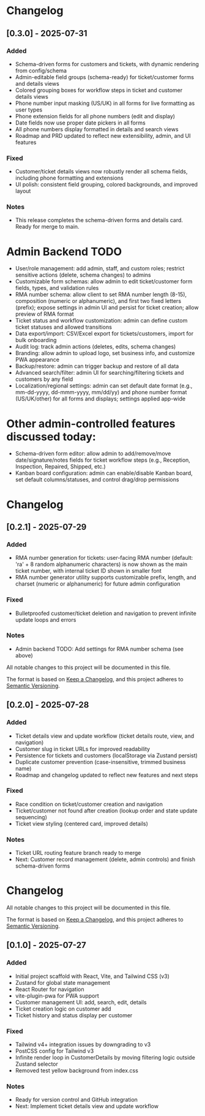 # Changelog
## [0.3.0] - 2025-07-31
### Added
- Schema-driven forms for customers and tickets, with dynamic rendering from config/schema
- Admin-editable field groups (schema-ready) for ticket/customer forms and details views
- Colored grouping boxes for workflow steps in ticket and customer details views
- Phone number input masking (US/UK) in all forms for live formatting as user types
- Phone extension fields for all phone numbers (edit and display)
- Date fields now use proper date pickers in all forms
- All phone numbers display formatted in details and search views
- Roadmap and PRD updated to reflect new extensibility, admin, and UI features
### Fixed
- Customer/ticket details views now robustly render all schema fields, including phone formatting and extensions
- UI polish: consistent field grouping, colored backgrounds, and improved layout
### Notes
- This release completes the schema-driven forms and details card. Ready for merge to main.


# Admin Backend TODO
- User/role management: add admin, staff, and custom roles; restrict sensitive actions (delete, schema changes) to admins
- Customizable form schemas: allow admin to edit ticket/customer form fields, types, and validation rules
- RMA number schema: allow client to set RMA number length (8-15), composition (numeric or alphanumeric), and first two fixed letters (prefix); expose settings in admin UI and persist for ticket creation; allow preview of RMA format
- Ticket status and workflow customization: admin can define custom ticket statuses and allowed transitions
- Data export/import: CSV/Excel export for tickets/customers, import for bulk onboarding
- Audit log: track admin actions (deletes, edits, schema changes)
- Branding: allow admin to upload logo, set business info, and customize PWA appearance
- Backup/restore: admin can trigger backup and restore of all data
- Advanced search/filter: admin UI for searching/filtering tickets and customers by any field
- Localization/regional settings: admin can set default date format (e.g., mm-dd-yyyy, dd-mmm-yyyy, mm/dd/yy) and phone number format (US/UK/other) for all forms and displays; settings applied app-wide

# Other admin-controlled features discussed today:
- Schema-driven form editor: allow admin to add/remove/move date/signature/notes fields for ticket workflow steps (e.g., Reception, Inspection, Repaired, Shipped, etc.)
- Kanban board configuration: admin can enable/disable Kanban board, set default columns/statuses, and control drag/drop permissions


# Changelog
## [0.2.1] - 2025-07-29
### Added
- RMA number generation for tickets: user-facing RMA number (default: 'ra' + 8 random alphanumeric characters) is now shown as the main ticket number, with internal ticket ID shown in smaller font
- RMA number generator utility supports customizable prefix, length, and charset (numeric or alphanumeric) for future admin configuration

### Fixed
- Bulletproofed customer/ticket deletion and navigation to prevent infinite update loops and errors

### Notes
- Admin backend TODO: Add settings for RMA number schema (see above)


All notable changes to this project will be documented in this file.

The format is based on [Keep a Changelog](https://keepachangelog.com/en/1.0.0/), and this project adheres to [Semantic Versioning](https://semver.org/spec/v2.0.0.html).

## [0.2.0] - 2025-07-28
### Added
- Ticket details view and update workflow (ticket details route, view, and navigation)
- Customer slug in ticket URLs for improved readability
- Persistence for tickets and customers (localStorage via Zustand persist)
- Duplicate customer prevention (case-insensitive, trimmed business name)
- Roadmap and changelog updated to reflect new features and next steps

### Fixed
- Race condition on ticket/customer creation and navigation
- Ticket/customer not found after creation (lookup order and state update sequencing)
- Ticket view styling (centered card, improved details)

### Notes
- Ticket URL routing feature branch ready to merge
- Next: Customer record management (delete, admin controls) and finish schema-driven forms
# Changelog

All notable changes to this project will be documented in this file.

The format is based on [Keep a Changelog](https://keepachangelog.com/en/1.0.0/), and this project adheres to [Semantic Versioning](https://semver.org/spec/v2.0.0.html).

## [0.1.0] - 2025-07-27
### Added
- Initial project scaffold with React, Vite, and Tailwind CSS (v3)
- Zustand for global state management
- React Router for navigation
- vite-plugin-pwa for PWA support
- Customer management UI: add, search, edit, details
- Ticket creation logic on customer add
- Ticket history and status display per customer

### Fixed
- Tailwind v4+ integration issues by downgrading to v3
- PostCSS config for Tailwind v3
- Infinite render loop in CustomerDetails by moving filtering logic outside Zustand selector
- Removed test yellow background from index.css

### Notes
- Ready for version control and GitHub integration
- Next: Implement ticket details view and update workflow
